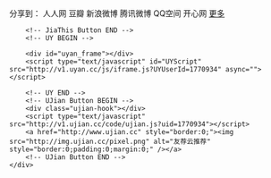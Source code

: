 <section id="bottom">
	<div class="bottom_inner">
		<!-- JiaThis Button BEGIN -->
		<div class="jiathis_style">
		  <span class="jiathis_txt">分享到：</span>
			<a class="jiathis_button_renren">人人网</a>
			<a class="jiathis_button_douban">豆瓣</a>
			<a class="jiathis_button_tsina">新浪微博</a>
			<a class="jiathis_button_tqq">腾讯微博</a>
			<a class="jiathis_button_qzone">QQ空间</a>
			<a class="jiathis_button_kaixin001">开心网</a>
			<a href="http://www.jiathis.com/share?uid=1770934" class="jiathis jiathis_txt jiathis_separator jtico jtico_jiathis" target="_blank">更多</a>
			<a class="jiathis_counter_style"></a>
		</div>
		<script type="text/javascript">
		var jiathis_config = {data_track_clickback:'true'};
		</script>
		<script type="text/javascript" src="http://v3.jiathis.com/code_mini/jia.js?uid=1364606006314128" charset="utf-8"></script>


		<!-- JiaThis Button END -->
		<!-- UY BEGIN -->

		<div id="uyan_frame"></div>
		<script type="text/javascript" id="UYScript" src="http://v1.uyan.cc/js/iframe.js?UYUserId=1770934" async=""></script>

		<!-- UY END -->
		<!-- UJian Button BEGIN -->
		<div class="ujian-hook"></div>
		<script type="text/javascript" src="http://v1.ujian.cc/code/ujian.js?uid=1770934"></script>
		<a href="http://www.ujian.cc" style="border:0;"><img src="http://img.ujian.cc/pixel.png" alt="友荐云推荐" style="border:0;padding:0;margin:0;" /></a>
		<!-- UJian Button END -->
	</div>
</section>